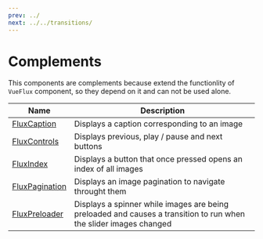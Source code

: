 ```yaml
---
prev: ../
next: ../../transitions/
---
```


# Complements

This components are complements because extend the functionlity of `VueFlux` component, so they depend on it and can not be used alone.

| Name | Description |
|------|-------------|
| [FluxCaption](flux-caption) | Displays a caption corresponding to an image |
| [FluxControls](flux-controls) | Displays previous, play / pause and next buttons |
| [FluxIndex](flux-index) | Displays a button that once pressed opens an index of all images |
| [FluxPagination](flux-pagination) | Displays an image pagination to navigate throught them |
| [FluxPreloader](flux-preloader) | Displays a spinner while images are being preloaded and causes a transition to run when the slider images changed |
